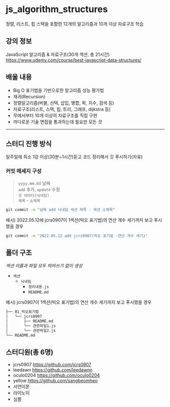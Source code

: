 # js_algorithm_structures
정렬, 리스트, 힙 스택을 포함한 12개의 알고리즘과 10개 이상 자료구조 학습

## 강의 정보
JavaScript 알고리즘 & 자료구조(30개 섹션, 총 21시간)<br>
https://www.udemy.com/course/best-javascript-data-structures/

## 배울 내용
- Big O 표기법을 기반으로한 알고리즘 성능 평가법
- 재귀(Recursion)
- 정렬알고리즘(버블, 선택, 삽입, 병합, 퀵, 지수, 검색 등)
- 자료구조(리스트, 스택, 힙, 트리, 그래프, dijkstra 등)
- 무에서부터 10개 이상의 자료구조를 직접 구현
- 까다로운 기술 면접을 통과하는데 필요한 모든 것

<hr>

## 스터디 진행 방식
일주일에 최소 1강 이상(30분~1시간)듣고 코드 정리해서 깃 푸시하기(자유)

### 커밋 메세지 구성
>`yyyy.mm.dd` 날짜 <br>
>`add` 추가, `update` 수정 <br>
>`깃 아이디(닉네임)`<br>
>`제목` - `소제목`
```cmd
git commit -m "날짜 add 닉네임 섹션 제목 - 섹션 소제목"
```

예시) 2022.05.12에 jcrs0907이 1섹션(빅오 표기법)의 연산 개수 세기까지 보고 푸시했을 경우
```cmd
git commit -m "2022.05.12 add jcrs0907(빅오 표기법 -연산 개수 세기)"
```
## 폴더 구조
_섹션 이름과 파일 모두 띄어쓰기 없이 생성_
+ `섹션`
  + `닉네임`
    +  `정리내용.js`
    +  `README.md`
          


예시) jcrs0907이 1섹션(빅오 표기법)의 연산 개수 세기까지 보고 푸시했을 경우


```cmd
├── 01_빅오표기법
│   └── jcrs0907 
│       ├── README.md
│       └── 관련파일1.js
│       └── 관련파일2.js
└── README.md
```

## 스터디원(총 6명)
- jcrs0907 https://github.com/jcrs0907
- leedawn https://github.com/leedawnn
- oculo0204 https://github.com/oculo0204
- yellow https://github.com/sangbeomheo
- 서연이몬
- 라이노이
- 심플